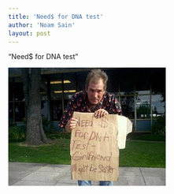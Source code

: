 ```yaml
---
title: 'Need$ for DNA test'
author: 'Noam Sain'
layout: post
---
```


“Need$ for DNA test”

![Need$ for DNA test](/assets/2012-04-need-dna-test.jpg "Need$ for DNA test")
